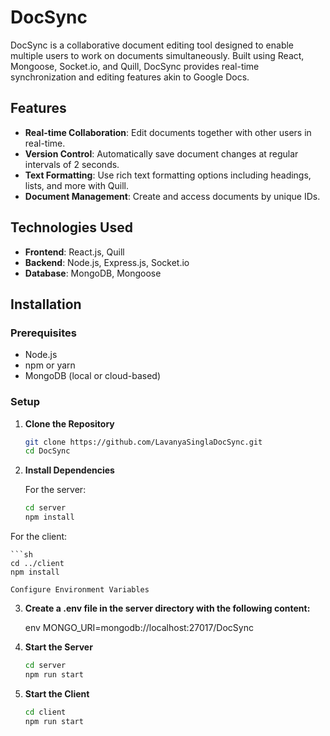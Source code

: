 # DocSync

DocSync is a collaborative document editing tool designed to enable multiple users to work on documents simultaneously. Built using React, Mongoose, Socket.io, and Quill, DocSync provides real-time synchronization and editing features akin to Google Docs.

## Features

- **Real-time Collaboration**: Edit documents together with other users in real-time.
- **Version Control**: Automatically save document changes at regular intervals of 2 seconds.
- **Text Formatting**: Use rich text formatting options including headings, lists, and more with Quill.
- **Document Management**: Create and access documents by unique IDs.

## Technologies Used

- **Frontend**: React.js, Quill
- **Backend**: Node.js, Express.js, Socket.io
- **Database**: MongoDB, Mongoose

## Installation

### Prerequisites

- Node.js
- npm or yarn
- MongoDB (local or cloud-based)

### Setup

1. **Clone the Repository**

   ```sh
   git clone https://github.com/LavanyaSinglaDocSync.git
   cd DocSync

2. **Install Dependencies**

    For the server:

    ```sh
    cd server
    npm install

For the client:

    ```sh
    cd ../client
    npm install

    Configure Environment Variables

3. **Create a .env file in the server directory with the following content:**

    env
    MONGO_URI=mongodb://localhost:27017/DocSync

4. **Start the Server**

    ```sh
    cd server
    npm run start

5. **Start the Client**

    ```sh
    cd client
    npm run start
